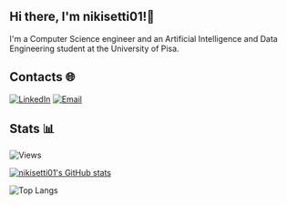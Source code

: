 ## Hi there, I'm nikisetti01!👋
I'm a Computer Science engineer and an Artificial Intelligence and Data Engineering student at the University of Pisa.
## Contacts 🌐
[![LinkedIn](https://img.shields.io/badge/-LinkedIn-blue?style=flat&logo=linkedin&logoColor=white)](https://www.linkedin.com/in/niccol%C3%B2-settimelli-126896268/)
[![Email](https://img.shields.io/badge/-Email-red?style=flat&logo=gmail&logoColor=white)](mailto:niccolosettimelli@gmail.com)



## Stats  📊
![Views](https://img.shields.io/badge/Views-123-blue)


[![nikisetti01's GitHub stats](https://github-readme-stats.vercel.app/api?username=nikisetti01&show_icons=true&theme=transparent&hide=issues)](https://github.com/anuraghazra/github-readme-stats)



![Top Langs](https://github-readme-stats.vercel.app/api/top-langs/?username=nikisetti01&layout=compact&hide=Ruby&theme=transparent)

